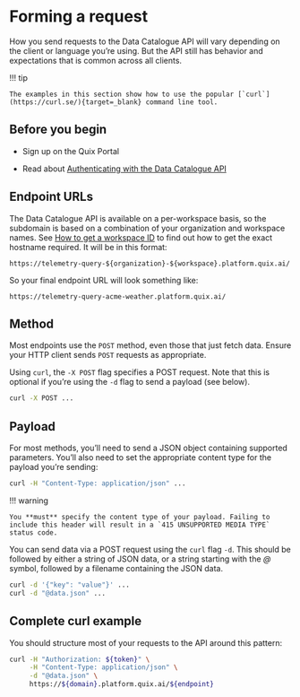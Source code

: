 # Forming a request

How you send requests to the Data Catalogue API will vary depending on
the client or language you’re using. But the API still has behavior and
expectations that is common across all clients.

!!! tip

	The examples in this section show how to use the popular [`curl`](https://curl.se/){target=_blank} command line tool.

## Before you begin

  - Sign up on the Quix Portal

  - Read about [Authenticating with the Data Catalogue
    API](authenticate.md)

## Endpoint URLs

The Data Catalogue API is available on a per-workspace basis, so the
subdomain is based on a combination of your organization and workspace
names. See [How to get a workspace
ID](/platform/how-to/get-workspace-id) to find out how to get the
exact hostname required. It will be in this format:

    https://telemetry-query-${organization}-${workspace}.platform.quix.ai/

So your final endpoint URL will look something like:

    https://telemetry-query-acme-weather.platform.quix.ai/

## Method

Most endpoints use the `POST` method, even those that just fetch data.
Ensure your HTTP client sends `POST` requests as appropriate.

Using `curl`, the `-X POST` flag specifies a POST request. Note that
this is optional if you’re using the `-d` flag to send a payload (see
below).

``` bash
curl -X POST ...
```

## Payload

For most methods, you’ll need to send a JSON object containing supported
parameters. You’ll also need to set the appropriate content type for the
payload you’re sending:

``` bash
curl -H "Content-Type: application/json" ...
```

!!! warning

	You **must** specify the content type of your payload. Failing to include this header will result in a `415 UNSUPPORTED MEDIA TYPE`	status code.

You can send data via a POST request using the `curl` flag `-d`. This
should be followed by either a string of JSON data, or a string starting
with the *@* symbol, followed by a filename containing the JSON data.

``` bash
curl -d '{"key": "value"}' ...
curl -d "@data.json" ...
```

## Complete curl example

You should structure most of your requests to the API around this
pattern:

``` bash
curl -H "Authorization: ${token}" \
     -H "Content-Type: application/json" \
     -d "@data.json" \
     https://${domain}.platform.quix.ai/${endpoint}
```
